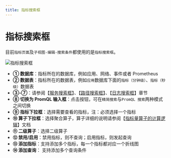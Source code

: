 ```yaml
---
title: 指标搜索框
---
```


# 指标搜索框

目前`指标页面`及`子视图-编辑-搜索条件`都使用的是`指标搜索框`。

![指标搜索框](https://yunshan-guangzhou.oss-cn-beijing.aliyuncs.com/pub/pic/20230921650c4f741fb51.png)

- **① 数据库**：指标所在的数据库，例如应用、网络、事件或者 Prometheus
- **② 数据表**：指标所在的数据表，例如`应用`数据库下面的`指标（分钟级）`、`指标（秒级）`数据表
- **③-⑦**：请参阅【[服务搜索框](./02-service_search.md)】、【[路径搜索框](./03-path_search)】、【[日志搜索框](./04-log_search.md)】章节
- **⑧ 切换为 PromQL 输入框**：点击按钮，可在`精简搜索`与`PromQL 搜索`两种模式之间切换
- **⑨ 指标下拉框**：选择需要查看的指标，注：必须选择一个指标
- **⑩ 算子下拉框**：选择聚合算子，算子详细的说明请参阅【[指标量算子的计算逻辑](../../universal-map/metrics-and-operators/#%E8%81%9A%E5%90%88%E7%AE%97%E5%AD%90)】文档
- **⑪ 二级算子**：选择二级算子
- **⑫ 禁用/启用**：禁用指标，则不查询；启用指标，则发起查询
- **⑬ 添加指标**：支持添加多个指标，每一个指标都对应一个折线图
- **⑭ 添加查询**： 支持添加多个查询条件
